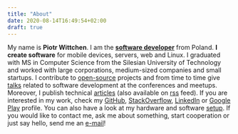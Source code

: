 ```yaml
---
title: "About"
date: 2020-08-14T16:49:54+02:00
draft: true
---
```


My name is **Piotr Wittchen**. I am the [**software developer**](/in) from Poland. **I create software** for mobile devices, servers, web and Linux. I graduated with MS in Computer Science from the Silesian University of Technology and worked with large corporations, medium-sized companies and small startups. I contribute to [open-source](/gh) projects and from time to time give [talks](/talks) related to software development at the conferences and meetups. Moreover, I publish technical [articles](/posts) (also available on [rss](/posts/index.xml) feed). If you are interested in my work, check my [GitHub](/gh), [StackOverflow](/so), [LinkedIn](/in) or [Google Play](/gp) profile. You can also have a look at my hardware and software [setup](/setup). If you would like to contact me, ask me about something, start cooperation or just say hello, send me an [e-mail](mailto:piotr@wittchen.io)!
